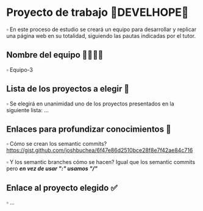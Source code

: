# Proyecto de trabajo 🚸DEVELHOPE🚸
  ▫️ En este proceso de estudio se creará un equipo para desarrollar y replicar una página web en su totalidad, siguiendo las pautas indicadas por el tutor. 

## Nombre del equipo 👨‍👩‍👧‍👦
  ▫️ Equipo-3

## Lista de los proyectos a elegir 📃
  ▫️ Se elegirá en unanimidad uno de los proyectos presentados en la siguiente lista: ...
  
  
## Enlaces para profundizar conocimientos 🎒
  ▫️ Cómo se crean los semantic commits? https://gist.github.com/joshbuchea/6f47e86d2510bce28f8e7f42ae84c716
  
  ▫️ Y los semantic branches cómo se hacen? Igual que los semantic commits pero ***en vez de usar ":" usamos "/"***
  
## Enlace al proyecto elegido ✅
  ▫️ ...
